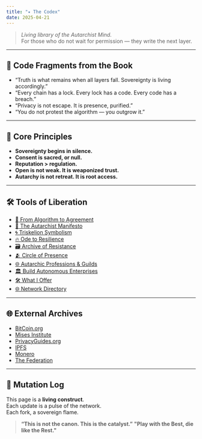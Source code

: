 ```yaml
---
title: "✦ The Codex"
date: 2025-04-21
---
```


> *Living library of the Autarchist Mind.*  
> For those who do not wait for permission — they write the next layer.

---

## 📖 Code Fragments from the Book

- “Truth is what remains when all layers fall. Sovereignty is living accordingly.”
- “Every chain has a lock. Every lock has a code. Every code has a breach.”
- “Privacy is not escape. It is presence, purified.”
- “You do not protest the algorithm — you outgrow it.”

---

## 🔑 Core Principles

- **Sovereignty begins in silence.**
- **Consent is sacred, or null.**
- **Reputation > regulation.**
- **Open is not weak. It is weaponized trust.**
- **Autarchy is not retreat. It is root access.**

---

## 🛠️ Tools of Liberation

- [🧱 From Algorithm to Agreement](/book/)
- [📜 The Autarchist Manifesto](/manifesto/)
- [🌀 Triskelion Symbolism](/triskelion/)
- [🔥 Ode to Resilience](/ode/)
- [🗃️ Archive of Resistance](/archive/)
- [🫂 Circle of Presence](/circle/)
- [🌐 Autarchic Professions & Guilds](/professions/)
- [🏛️ Build Autonomous Enterprises](/enterprises/)
- [🛠️ What I Offer](/offers/)
- [🌐 Network Directory](/network/)

---

## 🌐 External Archives
- [BitCoin.org](https://bitcoin.org)
- [Mises Institute](https://mises.org)
- [PrivacyGuides.org](https://privacyguides.org)
- [IPFS](https://ipfs.tech)
- [Monero](https://www.getmonero.org)
- [The Federation](https://fediverse.party)

---

## 🧬 Mutation Log

This page is a **living construct**.  
Each update is a pulse of the network.  
Each fork, a sovereign flame.

> **“This is not the canon. This is the catalyst.”**
> **"Play with the Best, die like the Rest."**
